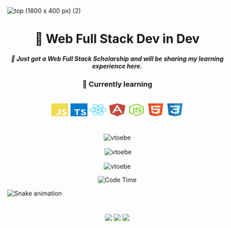 ![top (1800 x 400 px) (2)](https://user-images.githubusercontent.com/21991501/137603068-24caeab3-f241-4e7b-bea3-3cce9cfe983b.png)



<div align="center">
  
# 🌱 Web Full Stack Dev in Dev
##### 🚀 Just got a Web Full Stack Scholarship and will be sharing my learning experience here.
<h3 align="center">       🧠 Currently learning    </h3>
<div align="center" style="display: inline_block"><br>
  <img align="center" alt="Rafa-Js" height="30" width="40" src="https://raw.githubusercontent.com/devicons/devicon/master/icons/javascript/javascript-plain.svg">
  <img align="center" alt="Rafa-Ts" height="30" width="40" src="https://raw.githubusercontent.com/devicons/devicon/master/icons/typescript/typescript-plain.svg">
  <img align="center" alt="Rafa-React" height="30" width="40" src="https://raw.githubusercontent.com/devicons/devicon/master/icons/react/react-original.svg">
    <img align="center" alt="Rafa-Ts" height="30" width="40" src="https://raw.githubusercontent.com/devicons/devicon/master/icons/angularjs/angularjs-plain.svg">
  <img align="center" alt="node" height="30" width="40" src="https://raw.githubusercontent.com/devicons/devicon/9f4f5cdb393299a81125eb5127929ea7bfe42889/icons/nodejs/nodejs-plain.svg">
  <img align="center" alt="Rafa-HTML" height="30" width="40" src="https://raw.githubusercontent.com/devicons/devicon/master/icons/html5/html5-original.svg">
  <img align="center" alt="Rafa-CSS" height="30" width="40" src="https://raw.githubusercontent.com/devicons/devicon/master/icons/css3/css3-original.svg">
</div>
</div>

  #

<div align="center">
  <p><img align="center" src="https://github-readme-streak-stats.herokuapp.com/?user=vtoebe&theme=dark" alt="vtoebe" /></p>
  <p>&nbsp;<img align="center" src="https://github-readme-stats.vercel.app/api?username=vtoebe&show_icons=true&title_color=000000&bg_color=d78121&locale=en" alt="vtoebe" /></p>
  <p><img align="center" src="https://github-readme-stats.vercel.app/api/top-langs?username=vtoebe&show_icons=true&title_color=000000&bg_color=d78121&locale=en&layout=compact" alt="vtoebe" /></p>
  <img alt="Code Time" src="https://img.shields.io/endpoint?style=for-the-badge&url=https://codetime-api.datreks.com/badge/2650?logoColor=white%26project=%26recentMS=0%26showProject=false" />
</div>
  
  ![Snake animation](https://github.com/vtoebe/vtoebe/blob/output/github-contribution-grid-snake.svg)
  

  #
  
<div align="center"> 
  <a href="https://instagram.com/vtoebe" target="_blank"><img src="https://img.shields.io/badge/Instagram-E4405F?style=for-the-badge&logo=instagram&logoColor=white" target="_blank"></a>
  <a href="mailto:vrtoebe@gmail.com"><img src="https://img.shields.io/badge/Gmail-D14836?style=for-the-badge&logo=gmail&logoColor=white" target="_blank"></a>
  <a href="https://www.linkedin.com/in/vtoebe" target="_blank"><img src="https://img.shields.io/badge/LinkedIn-0077B5?style=for-the-badge&logo=linkedin&logoColor=white" target="_blank"></a> 
  </div>
